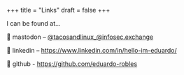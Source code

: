 +++
title = "Links"
draft = false
+++

I can be found at...

🦣 mastodon – [@tacosandlinux_@infosec.exchange](https://infosec.exchange/@tacosandlinux_)

🤝 linkedin – <https://www.linkedin.com/in/hello-im-eduardo/>

📖 github - <https://github.com/eduardo-robles>
